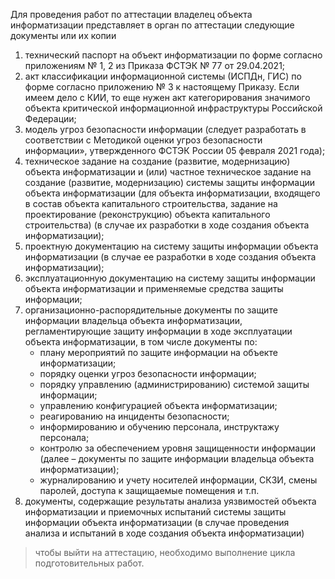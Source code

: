 Для проведения работ по аттестации владелец объекта информатизации представляет в орган по аттестации следующие документы или их копии

1. технический паспорт на объект информатизации по форме согласно приложениям № 1, 2 из Приказа ФСТЭК № 77 от 29.04.2021;
2. акт классификации информационной системы (ИСПДн, ГИС) по форме согласно приложению № 3 к настоящему Приказу. Если имеем дело с КИИ, то еще нужен акт категорирования значимого объекта критической информационной инфраструктуры Российской Федерации;
3. модель угроз безопасности информации (следует разработать в соответствии с Методикой оценки угроз безопасности информации», утвержденного ФСТЭК России 05 февраля 2021 года);
4. техническое задание на создание (развитие, модернизацию) объекта информатизации и (или) частное техническое задание на создание (развитие, модернизацию) системы защиты информации объекта информатизации (для объекта информатизации, входящего в состав объекта капитального строительства, задание на проектирование (реконструкцию) объекта капитального строительства) (в случае их разработки в ходе создания объекта информатизации);
5. проектную документацию на систему защиты информации объекта информатизации (в случае ее разработки в ходе создания объекта информатизации);
6. эксплуатационную документацию на систему защиты информации объекта информатизации и применяемые средства защиты информации;
7. организационно-распорядительные документы по защите информации владельца объекта информатизации, регламентирующие защиту информации в ходе эксплуатации объекта информатизации, в том числе документы по:
	- плану мероприятий по защите информации на объекте информатизации;
	- порядку оценки угроз безопасности информации;
	- порядку управлению (администрированию) системой защиты информации;
	- управлению конфигурацией объекта информатизации;
	- реагированию на инциденты безопасности;
	- информированию и обучению персонала, инструктажу персонала;
	- контролю за обеспечением уровня защищенности информации (далее – документы по защите информации владельца объекта информатизации);
	- журналированию и учету носителей информации, СКЗИ, смены паролей, доступа к защищаемые помещения и т.п.
8. документы, содержащие результаты анализа уязвимостей объекта информатизации и приемочных испытаний системы защиты информации объекта информатизации (в случае проведения анализа и испытаний в ходе создания объекта информатизации)

> чтобы выйти на аттестацию, необходимо выполнение цикла подготовительных работ.